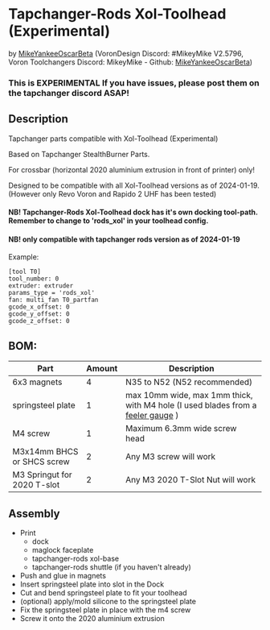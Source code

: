 # Tapchanger-Rods Xol-Toolhead (Experimental)
by [MikeYankeeOscarBeta](https://github.com/MikeYankeeOscarBeta/tapchanger) (VoronDesign Discord: #MikeyMike V2.5796, Voron Toolchangers Discord: MikeyMike - Github: [MikeYankeeOscarBeta](https://github.com/MikeYankeeOscarBeta/tapchanger))

### This is EXPERIMENTAL If you have issues, please post them on the tapchanger discord ASAP!

## Description
Tapchanger parts compatible with Xol-Toolhead (Experimental)

Based on Tapchanger StealthBurner Parts.

For crossbar (horizontal 2020 aluminium extrusion in front of printer) only!

Designed to be compatible with all Xol-Toolhead versions as of 2024-01-19.
(However only Revo Voron and Rapido 2 UHF has been tested)

#### NB! Tapchanger-Rods Xol-Toolhead dock has it's own docking tool-path. Remember to change to 'rods_xol' in your toolhead config.

#### NB! only compatible with tapchanger rods version as of 2024-01-19

Example:
```
[tool T0]
tool_number: 0
extruder: extruder
params_type = 'rods_xol'
fan: multi_fan T0_partfan
gcode_x_offset: 0
gcode_y_offset: 0
gcode_z_offset: 0
```

## BOM:
| Part                        | Amount    | Description                                                      |
|-----------------------------|-----------|------------------------------------------------------------------|
| 6x3 magnets                 | 4         | N35 to N52 (N52 recommended)                                     |
| springsteel plate           | 1         | max 10mm wide, max 1mm thick, with M4 hole (I used blades from a [feeler gauge](https://www.biltema.no/en-no/car---mc/car-tools/engine-tools/spark-plug-tools/feeler-gauge-mminches-2000028588) ) |
| M4 screw                    | 1         | Maximum 6.3mm wide screw head                                    |
| M3x14mm BHCS or SHCS screw  | 2         | Any M3 screw will work                                           |
| M3 Springut for 2020 T-slot | 2         | Any M3 2020 T-Slot Nut will work                                 |


## Assembly
- Print
    - dock
    - maglock faceplate
    - tapchanger-rods xol-base
    - tapchanger-rods shuttle (if you haven't already)
- Push and glue in magnets
- Insert springsteel plate into slot in the Dock
- Cut and bend springsteel plate to fit your toolhead
- (optional) apply/mold silicone to the springsteel plate
- Fix the springsteel plate in place with the m4 screw
- Screw it onto the 2020 aluminium extrusion

